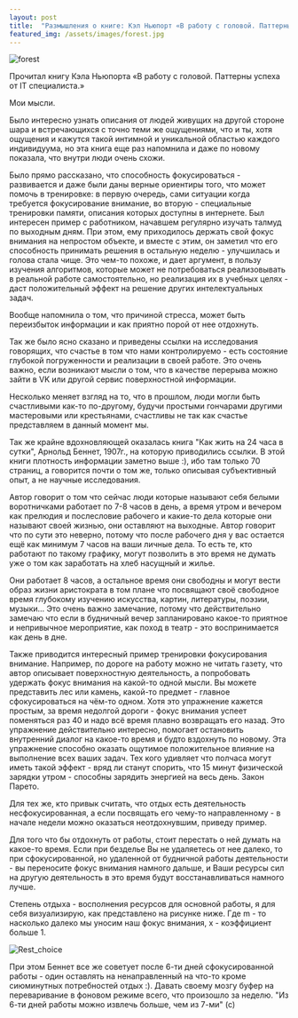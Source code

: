 ```yaml
---
layout: post
title:  "Размышления о книге: Кэл Ньюпорт «В работу с головой. Паттерны успеха от IT-специалиста»"
featured_img: /assets/images/forest.jpg
---
```


![forest]({{site.baseurl}}/assets/images/forest.jpg)

Прочитал книгу Кэла Ньюпорта «В работу с головой. Паттерны успеха от IT специалиста.»

Мои мысли.

Было интересно узнать описания от людей живущих на другой стороне шара и встречающихся с точно теми же ощущениями, что и ты, хотя ощущения и кажутся такой интимной и уникальной областью каждого индивидуума, но эта книга еще раз напомнила и даже по новому показала, что внутри люди очень схожи. 

Было прямо рассказано, что способность фокусироваться - развивается и даже были даны верные ориентиры того, что может помочь в тренировке: в первую очередь, сами ситуации когда требуется фокусирование внимание, во вторую - специальные тренировки памяти, описания которых доступны в интернете.
Был интересен пример с работником, начавшем регулярно изучать талмуд по выходным дням. При этом, ему приходилось держать свой фокус внимания на непростом объекте, и вместе с этим, он заметил что его способность принимать решения в остальную неделю - улучшилась и голова стала чище. 
Это чем-то похоже, и дает аргумент, в пользу изучения алгоритмов, которые может не потребоваться реализовывать в реальной работе самостоятельно, но реализация их в учебных целях - даст положительный эффект на решение других интелектуальных задач.

Вообще напомнила о том, что причиной стресса, может быть переизбыток информации и как приятно порой от нее отдохнуть.

Так же было ясно сказано и приведены ссылки на исследования говорящих, что счастье в том что нами контролируемо - есть состояние глубокой погруженности и реализации в своей работе.
Это очень важно, если возникают мысли о том, что в качестве перерыва можно зайти в VK или другой сервис поверхностной информации.

Несколько меняет взгляд на то, что в прошлом, люди могли быть счастливыми как-то по-другому, будучи простыми гончарами другими мастеровыми или крестьянами, счастливы не так как счастье представляем в данный момент мы.

Так же крайне вдохновляющей оказалась книга "Как жить на 24 часа в сутки", Арнольд Беннет, 1907г., на которую приводились ссылки. 
В этой книги плотность информации заметно выше :), ибо там только 70 страниц, а говорится почти о том же, только описывая субъективный опыт, а не научные исследования. 

Автор говорит о том что сейчас люди которые называют себя белыми воротничками работает по 7-8 часов в день, а время утром и вечером как прелюдия и послесловие рабочего и какие-то дела которые они называют своей жизнью, они оставляют на выходные. 
 Автор говорит что по сути это неверно, потому что после рабочего дня у вас остается ещё как минимум 7 часов на ваши личные дела. 
То есть те, кто работают по такому графику, могут позволить в это время не думать уже о том как заработать на хлеб насущный и жилье.

Они работает 8 часов, а остальное время они свободны и могут вести образ жизни аристократа в том плане что посвящают своё свободное время глубокому изучению искусства, картин, литературы, поэзии, музыки...
Это очень важно замечание, потому что действительно замечаю что если в будничный вечер запланировано какое-то приятное и непривычное мероприятие, как поход в театр - это воспринимается как день в дне. 


Также приводится интересный пример тренировки фокусирования внимание.  Например, по дороге на работу можно не читать газету, что автор описывает поверхностную деятельность, а попробовать удержать фокус внимания на какой-то одной мысли.
Вы можете представить лес или камень, какой-то предмет - главное сфокусироваться на чём-то  одном. Хотя это упражнение кажется простым, за время недолгой дороги - фокус внимания успеет поменяться раз 40 и надо всё время плавно возвращать его назад.
Это упражнение действительно интересно, помогает остановить внутренний диалог на какое-то время и будто вздохнуть по новому.
Эта упражнение способно оказать ощутимое положительное влияние на выполнение всех ваших задач. Тех кого удивляет что полчаса могут иметь такой эффект - вряд ли станут спорить, что 15 минут физической зарядки утром - способны зарядить энергией на весь день. Закон Парето. 


Для тех же, кто привык считать, что отдых есть деятельность несфокусированная, а если посвящать его чему-то направленному - в начале недели можно оказаться неотдохнувшим, приведу пример.

Для того что бы отдохнуть от работы, стоит перестать о ней думать на какое-то время. Если при безделье Вы не удаляетесь от нее далеко, то при сфокусированной, но удаленной от будничной работы деятельности - вы переносите фокус внимания намного дальше, и Ваши ресурсы сил на другую деятельность в это время будут восстанавливаться намного лучше.


Степень отдыха - восполнения ресурсов для основной работы, я для себя визуализирую, как представлено на рисунке ниже. Где m - то насколько далеко мы уносим наш фокус внимания, x - коэффициент больше 1.

![Rest_choice]({{site.baseurl}}/assets/images/Rest_choice.png)

При этом Беннет все же советует после 6-ти дней сфокусированной работы - один оставлять на ненаправленный на что-то кроме сиюминутных потребностей отдых :). Давать своему мозгу буфер на переваривание в фоновом режиме всего, что произошло за неделю.
"Из 6-ти дней работы можно извлечь больше, чем из 7-ми" (с)
